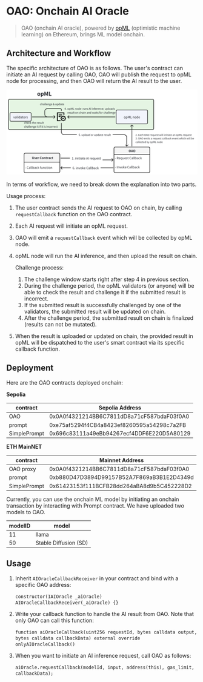 # OAO: Onchain AI Oracle

> OAO (onchain AI oracle), powered by [opML](https://github.com/hyperoracle/opml) (optimistic machine learning) on Ethereum, brings ML model onchain.

## Architecture and Workflow

The specific architecture of OAO is as follows. The user's contract can initiate an AI request by calling OAO, OAO will publish the request to opML node for processing, and then OAO will return the AI result to the user.

![OAO Workflow](images/OAO.png)

In terms of workflow, we need to break down the explanation into two parts.

Usage process:

1. The user contract sends the AI request to OAO on chain, by calling `requestCallback` function on the OAO contract.
2. Each AI request will initiate an opML request.
3. OAO will emit a `requestCallback` event which will be collected by opML node.
4. opML node will run the AI inference, and then upload the result on chain.
    
    Challenge process:
    
    1. The challenge window starts right after step 4 in previous section.
    2. During the challenge period, the opML validators (or anyone) will be able to check the result and challenge it if the submitted result is incorrect.
    3. If the submitted result is successfully challenged by one of the validators, the submitted result will be updated on chain.
    4. After the challenge period, the submitted result on chain is finalized (results can not be mutated).
5. When the result is uploaded or updated on chain, the provided result in opML will be dispatched to the user's smart contract via its specific callback function.

## Deployment

Here are the OAO contracts deployed onchain:

**Sepolia**

| contract | Sepolia Address |
|--|--|
| OAO    | 0x0A0f4321214BB6C7811dD8a71cF587bdaF03f0A0 |  
| prompt | 0xe75af5294f4CB4a8423ef8260595a54298c7a2FB |
| SimplePrompt | 0x696c83111a49eBb94267ecf4DDF6E220D5A80129 |

**ETH MainNET**

| contract | Mainnet Address |
|--|--|
| OAO proxy    | 0x0A0f4321214BB6C7811dD8a71cF587bdaF03f0A0 |  
| prompt | 0xb880D47D3894D99157B52A7F869aB3B1E2D4349d |
| SimplePrompt | 0x61423153f111BCFB28dd264aBA8d9b5C452228D2 | 

Currently, you can use the onchain ML model by initiating an onchain transaction by interacting with Prompt contract. We have uploaded two models to OAO.

| modelID | model| 
| -- | -- |
| 11 | llama |
| 50 | Stable Diffusion (SD) |

## Usage

1. Inherit `AIOracleCallbackReceiver`  in your contract and bind with a specific OAO address:
    ```solidity
    constructor(IAIOracle _aiOracle) AIOracleCallbackReceiver(_aiOracle) {}
    ```
2. Write your callback function to handle the AI result from OAO. Note that only OAO can call this function:
    ```solidity
    function aiOracleCallback(uint256 requestId, bytes calldata output, bytes calldata callbackData) external override onlyAIOracleCallback()
    ```
3. When you want to initiate an AI inference request, call OAO as follows:
    ```solidity
    aiOracle.requestCallback(modelId, input, address(this), gas_limit, callbackData);
    ```